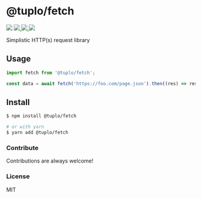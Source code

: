 # @tuplo/fetch

<p>
  <img src="https://img.shields.io/npm/v/@tuplo/fetch">
  <a href="https://codeclimate.com/github/tuplo/fetch/maintainability">
    <img src="https://api.codeclimate.com/v1/badges/4957420a5b17db4bb85b/maintainability" />
  </a>
  <a href="https://codeclimate.com/github/tuplo/fetch/test_coverage">
    <img src="https://api.codeclimate.com/v1/badges/4957420a5b17db4bb85b/test_coverage" />
  </a>
  <img src="https://github.com/tuplo/fetch/workflows/Build/badge.svg">
</p>

Simplistic HTTP(s) request library

## Usage

```typescript
import fetch from '@tuplo/fetch';

const data = await fetch('https://foo.com/page.json').then((res) => res.json());
```

## Install

```bash
$ npm install @tuplo/fetch

# or with yarn
$ yarn add @tuplo/fetch
```

### Contribute

Contributions are always welcome!

### License

MIT
